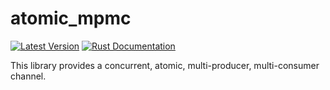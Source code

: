 atomic_mpmc
====

[![Latest Version](https://img.shields.io/crates/v/atomic_mpmc.svg)](https://crates.io/crates/atomic_mpmc)
[![Rust Documentation](https://img.shields.io/badge/api-docs.rs-red.svg)](https://docs.rs/atomic_mpmc)

This library provides a concurrent, atomic, multi-producer, multi-consumer channel.
